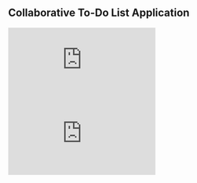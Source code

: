 ## Collaborative To-Do List Application

![Java](https://github.com/raghulk/todo-application-group2/blob/main/Readme.md)
![JS](https://github.com/raghulk/todo-application-group2/blob/main/js/readme.md)
